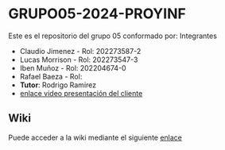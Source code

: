# GRUPO05-2024-PROYINF
Este es el repositorio del grupo 05 conformado por:
Integrantes
* Claudio Jimenez - Rol: 202273587-2
* Lucas Morrison - Rol: 202273547-3
* Iben Muñoz - Rol: 202204674-0
* Rafael Baeza - Rol:
*  **Tutor**: Rodrigo Ramirez
*  [enlace video presentación del cliente](https://www.youtube.com/watch?v=abJau21SDIk)

## Wiki

Puede acceder a la wiki mediante el siguiente [enlace](https://github.com/ClaudioJimenezA/GRUPO05-2024-PROYINF/wiki)
  
